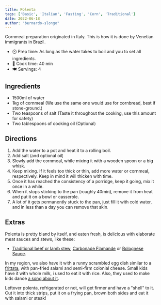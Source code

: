 ```yaml
---
title: Polenta
tags: ['Basic', 'Italian', 'Fasting', 'Corn', 'Traditional']
date: 2022-06-18
author: "bernardo-slongo"
---
```


Cornmeal preparation originated in Italy. This is how it is done by Venetian immigrants in Brazil.

- ⏲️ Prep time: As long as the water takes to boil and you to set all ingredients.
- 🍳 Cook time: 40 min
- 🍽️ Servings: 4

## Ingredients

- 1500ml of water
- 1kg of cornmeal (We use the same one would use for cornbread, best if stone-ground.)
- Two teaspoons of salt (Taste it throughout the cooking, use this amount for safety)
- Two tablespoons of cooking oil (Optional)


## Directions

1. Add the water to a pot and heat it to a rolling boil.
2. Add salt (and optional oil)
3. Slowly add the cornmeal, while mixing it with a wooden spoon or a big whisk.
4. Keep mixing. If it feels too thick or thin, add more water or cornmeal, respectively. Keep in mind it will thicken with time.
5. Once it has reached the consistency of a porridge, keep it going, mix it once in a while.
6. When it stops sticking to the pan (roughly 40min), remove it from heat and put it on a bowl or casserole.
7. A lot of it gets permanently stuck to the pan, just fill it with cold water, and in less than a day you can remove that skin.

## Extras

Polenta is pretty bland by itself, and eaten fresh, is delicious with elaborate meat sauces and stews, like these:
- [Traditional beef or lamb stew](https://based.cooking/beef-stew/), [Carbonade Flamande](https://based.cooking/carbonade/) or [Bolognese Sauce](https://based.cooking/bolognese-sauce/).

In my region, we also have it with a runny scrambled egg dish similar to a [frittata](https://based.cooking/frittata/), with pan-fried salami and semi-firm colonial cheese. Small kids have it with whole milk, i used to eat it with rice. Also, they used to make kids dance [a song about it](https://yewtu.be/watch?v=-nisfL47OCw).

Leftover polenta, refrigerated or not, will get firmer and have a "shell" to it. Cut it into thick strips, put it on a frying pan, brown both sides and eat it with salami or steak!


